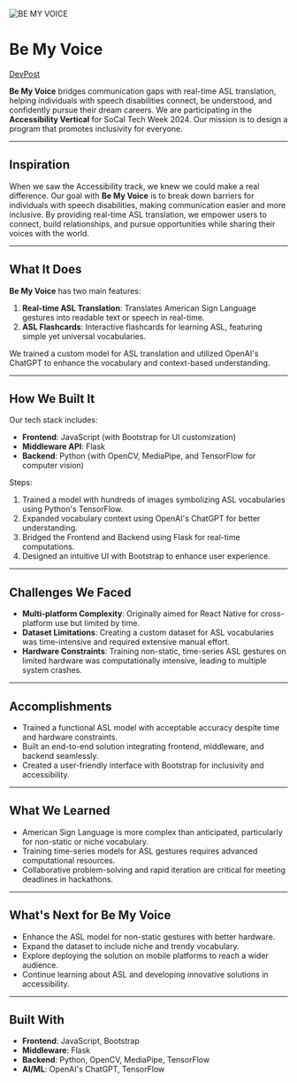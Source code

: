 
![BE MY VOICE](https://github.com/user-attachments/assets/5179bcf6-52e8-473e-8619-c34208eefa36)

# Be My Voice 
[DevPost](https://lnkd.in/ducjsZD4)

**Be My Voice** bridges communication gaps with real-time ASL translation, helping individuals with speech disabilities connect, be understood, and confidently pursue their dream careers. We are participating in the **Accessibility Vertical** for SoCal Tech Week 2024. Our mission is to design a program that promotes inclusivity for everyone.



---

## Inspiration

When we saw the Accessibility track, we knew we could make a real difference. Our goal with **Be My Voice** is to break down barriers for individuals with speech disabilities, making communication easier and more inclusive. By providing real-time ASL translation, we empower users to connect, build relationships, and pursue opportunities while sharing their voices with the world.

---

## What It Does

**Be My Voice** has two main features:
1. **Real-time ASL Translation**: Translates American Sign Language gestures into readable text or speech in real-time.
2. **ASL Flashcards**: Interactive flashcards for learning ASL, featuring simple yet universal vocabularies.

We trained a custom model for ASL translation and utilized OpenAI's ChatGPT to enhance the vocabulary and context-based understanding.

---

## How We Built It

Our tech stack includes:
- **Frontend**: JavaScript (with Bootstrap for UI customization)
- **Middleware API**: Flask
- **Backend**: Python (with OpenCV, MediaPipe, and TensorFlow for computer vision)

Steps:
1. Trained a model with hundreds of images symbolizing ASL vocabularies using Python's TensorFlow.
2. Expanded vocabulary context using OpenAI's ChatGPT for better understanding.
3. Bridged the Frontend and Backend using Flask for real-time computations.
4. Designed an intuitive UI with Bootstrap to enhance user experience.

---

## Challenges We Faced

- **Multi-platform Complexity**: Originally aimed for React Native for cross-platform use but limited by time.
- **Dataset Limitations**: Creating a custom dataset for ASL vocabularies was time-intensive and required extensive manual effort.
- **Hardware Constraints**: Training non-static, time-series ASL gestures on limited hardware was computationally intensive, leading to multiple system crashes.

---

## Accomplishments

- Trained a functional ASL model with acceptable accuracy despite time and hardware constraints.
- Built an end-to-end solution integrating frontend, middleware, and backend seamlessly.
- Created a user-friendly interface with Bootstrap for inclusivity and accessibility.

---

## What We Learned

- American Sign Language is more complex than anticipated, particularly for non-static or niche vocabulary.
- Training time-series models for ASL gestures requires advanced computational resources.
- Collaborative problem-solving and rapid iteration are critical for meeting deadlines in hackathons.

---

## What's Next for Be My Voice

- Enhance the ASL model for non-static gestures with better hardware.
- Expand the dataset to include niche and trendy vocabulary.
- Explore deploying the solution on mobile platforms to reach a wider audience.
- Continue learning about ASL and developing innovative solutions in accessibility.

---

## Built With

- **Frontend**: JavaScript, Bootstrap
- **Middleware**: Flask
- **Backend**: Python, OpenCV, MediaPipe, TensorFlow
- **AI/ML**: OpenAI's ChatGPT, TensorFlow

